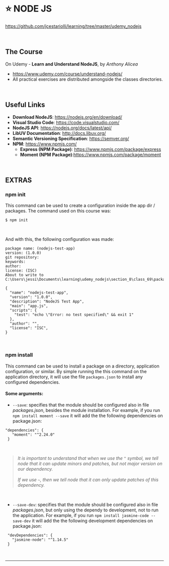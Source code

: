 # :star: NODE JS 
https://github.com/jcestariolli/learning/tree/master/udemy_nodejs

<br/>

## The Course
On Udemy - **Learn and Understand NodeJS**, by *Anthony Alicea*
* https://www.udemy.com/course/understand-nodejs/
* All practical exercises are distributed amongside the classes directories.

<br/>

## Useful Links
* **Download NodeJS**: https://nodejs.org/en/download/
* **Visual Studio Code**: https://code.visualstudio.com/
* **NodeJS API**: https://nodejs.org/docs/latest/api/
* **LibUV Documentation**: http://docs.libuv.org/
* **Semantic Versioning Specification**: https://semver.org/
* **NPM**: https://www.npmjs.com/
  * **Express (NPM Package)**: https://www.npmjs.com/package/express
  * **Moment (NPM Package)**:https://www.npmjs.com/package/moment

<br/>


## EXTRAS

### **npm init**
This command can be used to create a configuration inside the app dir / packages. The command used on this course was:
```
$ npm init
```
<br/>

And with this, the following configuration was made:
```
package name: (nodejs-test-app)
version: (1.0.0)
git repository:
keywords:
author:
license: (ISC)
About to write to C:\Users\jessi\Documents\learning\udemy_nodejs\section_8\class_69\package.json:

{
  "name": "nodejs-test-app",
  "version": "1.0.0",
  "description": "NodeJS Test App",
  "main": "app.js",
  "scripts": {
    "test": "echo \"Error: no test specified\" && exit 1"
  },
  "author": "",
  "license": "ISC",
}
```

<br/>

### npm install
This command can be used to install a package on a directory, application configuration, or similar. 
By simple running the this command on the application directory, it will use the file `packages.json` to install any configured dependencies.
<br/>
#### Some arguments:
* `--save`: specifies that the module should be configured also in file _packages.json_, besides the module installation.
 For example, if you run `npm install moment --save` it will add the the following dependencies on package.json:
 ```
 "dependencies": {
    "moment": "^2.24.0"
  }
 ```
 <br/>
 
 > _It is important to understand that when we use the `^` symbol, we tell node that it can update minors and patches, but not major version on our dependency._<br/><br/>
 > _If we use `~`, then we tell node that it can only update patches of this dependency._

<br/>
 
 * `--save-dev`: specifies that the module should be configured also in file _packages.json_, but only using the dependy to development, not to run the application. 
 For example, if you run `npm install jasmine-code --save-dev` it will add the the following development dependencies on package.json:
 ```
  "devDependencies": {
    "jasmine-node": "^1.14.5"
  }
 ```
 <br/>
 
--------------------------------------------------
